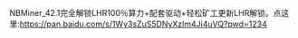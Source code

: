 NBMiner_42.1完全解锁LHR100％算力+配套驱动+轻松矿工更新LHR解锁。点这里:https://pan.baidu.com/s/1Wy3sZuS5DNyXzlm4Ji4uVQ?pwd=1234
